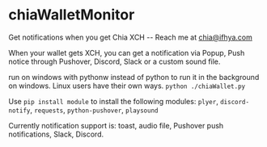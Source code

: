 # chiaWalletMonitor
Get notifications when you get Chia XCH  -- Reach me at chia@ifhya.com


When your wallet gets XCH, you can get a notification via Popup, Push notice through Pushover, Discord, Slack or a custom sound file.

run on windows with pythonw instead of python to run it in the background on windows.  Linux users have their own ways.
`python ./chiaWallet.py`

Use `pip install module` to install the following modules: `plyer`, `discord-notify`, `requests`, `python-pushover`, `playsound` 

Currently notification support is:  toast, audio file, Pushover push notifications, Slack, Discord.


